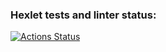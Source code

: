 ### Hexlet tests and linter status:
[![Actions Status](https://github.com/violetomo/python-project-49/workflows/hexlet-check/badge.svg)](https://github.com/violetomo/python-project-49/actions)